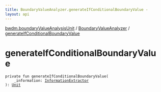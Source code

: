 ```yaml
---
title: BoundaryValueAnalyzer.generateIfConditionalBoundaryValue - 
layout: api
---
```


<div class='api-docs-breadcrumbs'><a href="../index.html">bwdm.boundaryValueAnalysisUnit</a> / <a href="index.html">BoundaryValueAnalyzer</a> / <a href="./generate-if-conditional-boundary-value.html">generateIfConditionalBoundaryValue</a></div>

# generateIfConditionalBoundaryValue

<div class="signature"><code><span class="keyword">private</span> <span class="keyword">fun </span><span class="identifier">generateIfConditionalBoundaryValue</span><span class="symbol">(</span><br/>&nbsp;&nbsp;&nbsp;&nbsp;<span class="parameterName" id="bwdm.boundaryValueAnalysisUnit.BoundaryValueAnalyzer$generateIfConditionalBoundaryValue(bwdm.informationStore.InformationExtractor)/_information">_information</span><span class="symbol">:</span>&nbsp;<a href="../../bwdm.information-store/-information-extractor/index.html"><span class="identifier">InformationExtractor</span></a><br/><span class="symbol">)</span><span class="symbol">: </span><a href="https://kotlinlang.org/api/latest/jvm/stdlib/kotlin/-unit/index.html"><span class="identifier">Unit</span></a></code></div>
